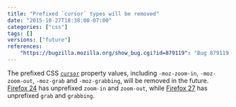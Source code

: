 ```yaml
---
title: "Prefixed `cursor` types will be removed"
date: "2015-10-27T18:38:00-07:00"
categories: ["css"]
tags: []
versions: ["future"]
references:
    "https://bugzilla.mozilla.org/show_bug.cgi?id=879119": "Bug 879119 - Drop support for -moz-prefixes from cursor: zoom-in | zoom-out | grab | grabbing"
---
```

The prefixed CSS [`cursor`](https://developer.mozilla.org/en-US/docs/Web/CSS/cursor) property values, including `-moz-zoom-in`, `-moz-zoom-out`, `-moz-grab` and `-moz-grabbing`, will be removed in the future. [Firefox 24](https://www.fxsitecompat.com/en-US/docs/2013/cursor-moz-zoom-in-and-moz-zoom-out-have-been-unprefixed/) has unprefixed `zoom-in` and `zoom-out`, while [Firefox 27](https://www.fxsitecompat.com/en-US/docs/2013/moz-grab-and-moz-grabbing-have-been-unprefixed/) has unprefixed `grab` and `grabbing`.

